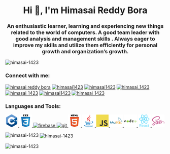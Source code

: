<h1 align="center">Hi 👋, I'm Himasai Reddy Bora</h1>
<h3 align="center">An enthusiastic learner, learning and experiencing new things related to the world of computers. A good team leader with good analysis and management skills . Always eager to improve my skills and utilize them efficiently for personal growth and organization’s growth.</h3>

<p align="left"> <img src="https://komarev.com/ghpvc/?username=himasai-1423&label=Profile%20views&color=0e75b6&style=flat" alt="himasai-1423" /> </p>

<h3 align="left">Connect with me:</h3>
<p align="left">
<a href="https://linkedin.com/in/himasai reddy bora" target="blank"><img align="center" src="https://raw.githubusercontent.com/rahuldkjain/github-profile-readme-generator/master/src/images/icons/Social/linked-in-alt.svg" alt="himasai reddy bora" height="30" width="40" /></a>
<a href="https://instagram.com/himasai_1423" target="blank"><img align="center" src="https://raw.githubusercontent.com/rahuldkjain/github-profile-readme-generator/master/src/images/icons/Social/instagram.svg" alt="himasai1423" height="30" width="40" /></a>
<a href="https://www.codechef.com/users/himasai1423" target="blank"><img align="center" src="https://cdn.jsdelivr.net/npm/simple-icons@3.1.0/icons/codechef.svg" alt="himasai1423" height="30" width="40" /></a>
<a href="https://www.hackerrank.com/himasai_1423" target="blank"><img align="center" src="https://raw.githubusercontent.com/rahuldkjain/github-profile-readme-generator/master/src/images/icons/Social/hackerrank.svg" alt="himasai_1423" height="30" width="40" /></a>
<a href="https://www.leetcode.com/himasai_1423" target="blank"><img align="center" src="https://raw.githubusercontent.com/rahuldkjain/github-profile-readme-generator/master/src/images/icons/Social/leet-code.svg" alt="himasai_1423" height="30" width="40" /></a>
<a href="https://www.hackerearth.com/himasai1423" target="blank"><img align="center" src="https://raw.githubusercontent.com/rahuldkjain/github-profile-readme-generator/master/src/images/icons/Social/hackerearth.svg" alt="himasai1423" height="30" width="40" /></a>
<a href="https://auth.geeksforgeeks.org/user/himasai_1423" target="blank"><img align="center" src="https://raw.githubusercontent.com/rahuldkjain/github-profile-readme-generator/master/src/images/icons/Social/geeks-for-geeks.svg" alt="himasai_1423" height="30" width="40" /></a>
</p>

<h3 align="left">Languages and Tools:</h3>
<p align="left"> <a href="https://www.w3schools.com/cpp/" target="_blank" rel="noreferrer"> <img src="https://raw.githubusercontent.com/devicons/devicon/master/icons/cplusplus/cplusplus-original.svg" alt="cplusplus" width="40" height="40"/> </a> <a href="https://www.w3schools.com/css/" target="_blank" rel="noreferrer"> <img src="https://raw.githubusercontent.com/devicons/devicon/master/icons/css3/css3-original-wordmark.svg" alt="css3" width="40" height="40"/> </a> <a href="https://firebase.google.com/" target="_blank" rel="noreferrer"> <img src="https://www.vectorlogo.zone/logos/firebase/firebase-icon.svg" alt="firebase" width="40" height="40"/> </a> <a href="https://git-scm.com/" target="_blank" rel="noreferrer"> <img src="https://www.vectorlogo.zone/logos/git-scm/git-scm-icon.svg" alt="git" width="40" height="40"/> </a> <a href="https://www.w3.org/html/" target="_blank" rel="noreferrer"> <img src="https://raw.githubusercontent.com/devicons/devicon/master/icons/html5/html5-original-wordmark.svg" alt="html5" width="40" height="40"/> </a> <a href="https://www.java.com" target="_blank" rel="noreferrer"> <img src="https://raw.githubusercontent.com/devicons/devicon/master/icons/java/java-original.svg" alt="java" width="40" height="40"/> </a> <a href="https://developer.mozilla.org/en-US/docs/Web/JavaScript" target="_blank" rel="noreferrer"> <img src="https://raw.githubusercontent.com/devicons/devicon/master/icons/javascript/javascript-original.svg" alt="javascript" width="40" height="40"/> </a> <a href="https://www.mysql.com/" target="_blank" rel="noreferrer"> <img src="https://raw.githubusercontent.com/devicons/devicon/master/icons/mysql/mysql-original-wordmark.svg" alt="mysql" width="40" height="40"/> </a> <a href="https://nodejs.org" target="_blank" rel="noreferrer"> <img src="https://raw.githubusercontent.com/devicons/devicon/master/icons/nodejs/nodejs-original-wordmark.svg" alt="nodejs" width="40" height="40"/> </a> <a href="https://reactjs.org/" target="_blank" rel="noreferrer"> <img src="https://raw.githubusercontent.com/devicons/devicon/master/icons/react/react-original-wordmark.svg" alt="react" width="40" height="40"/> </a> <a href="https://sass-lang.com" target="_blank" rel="noreferrer"> <img src="https://raw.githubusercontent.com/devicons/devicon/master/icons/sass/sass-original.svg" alt="sass" width="40" height="40"/> </a> </p>

<p><img align="left" src="https://github-readme-stats.vercel.app/api/top-langs?username=himasai-1423&show_icons=true&locale=en&layout=compact" alt="himasai-1423" /></p>

<p>&nbsp;<img align="center" src="https://github-readme-stats.vercel.app/api?username=himasai-1423&show_icons=true&locale=en" alt="himasai-1423" /></p>

<p><img align="center" src="https://github-readme-streak-stats.herokuapp.com/?user=himasai-1423&" alt="himasai-1423" /></p>
